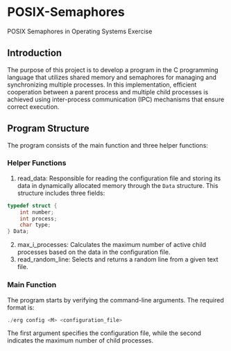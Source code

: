 # POSIX-Semaphores
POSIX Semaphores in Operating Systems Exercise

## Introduction
The purpose of this project is to develop a program in the C programming language that utilizes shared memory and semaphores for managing and synchronizing multiple processes. In this implementation, efficient cooperation between a parent process and multiple child processes is achieved using inter-process communication (IPC) mechanisms that ensure correct execution.

## Program Structure
The program consists of the main function and three helper functions:
### Helper Functions
1. read_data: Responsible for reading the configuration file and storing its data in dynamically allocated memory through the `Data` structure. This structure includes three fields:
```c
typedef struct {
    int number;                                       
    int process;                                       
    char type;                                      
} Data;
```
2. max_i_processes: Calculates the maximum number of active child processes based on the data in the configuration file.
3. read_random_line: Selects and returns a random line from a given text file.

### Main Function
The program starts by verifying the command-line arguments. The required format is:
```c
./erg config <M> <configuration_file>
```
The first argument specifies the configuration file, while the second indicates the maximum number of child processes.
